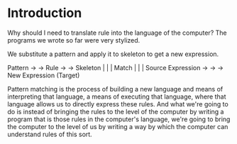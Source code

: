 # Introduction
Why should I need to translate rule into the language of the computer? The programs we wrote so far were very stylized.

We substitute a pattern and apply it to skeleton to get a new expression.

Pattern -> -> Rule -> -> Skeleton
  |                         |
  | Match                   |
  |                         |
Source Expression -> -> -> New Expression (Target)

Pattern matching is the process of building a new language and means of interpreting that language, a means of executing that language, where that language allows us to directly express these rules. And what we're going to do is instead of bringing the rules to the level of the computer by writing a program that is those rules in the computer's language, we're going to bring the computer to the level of us by writing a way by which the computer can understand rules of this sort.